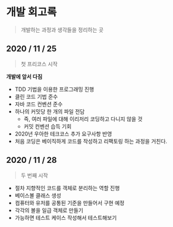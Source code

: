 # 개발 회고록 
> 개발하는 과정과 생각들을 정리하는 곳   

## 2020 / 11 / 25
> 첫 프리코스 시작   
   
**개발에 앞서 다짐**     
* TDD 기법을 이용한 프로그래밍 진행   
* 클린 코드 기법 준수  
* 자바 코드 컨벤션 준수    
* 하나의 커밋당 한 개의 파일 전담 
  * 즉, 여러 파일에 대해 이리저리 코딩하고 다니지 않을 것 
  * 커밋 컨벤션 습득 기회      
* 2020년 우아한 테크코스 추가 요구사항 반영    
* 처음 코딩은 베이직하게 코드를 작성하고 리팩토링 하는 과정을 거친다.    

## 2020 / 11 / 28
> 두 번째 시작    
     
* 절차 지향적인 코드를 객체로 분리하는 역할 진행  
* 베이스볼 클래스 생성
* 컴퓨터와 유저를 공통된 기준을 만들어서 구현 예정  
* 각각의 볼을 일급 객체로 만들기     
* 가능하면 테스트 케이스 작성해서 테스트해보기